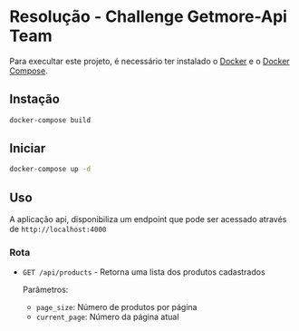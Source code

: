 # Resolução - Challenge Getmore-Api Team
Para execultar este projeto, é necessário ter instalado o [Docker](https://docker.com/get-started) e o [Docker Compose](https://docs.docker.com/compose/install/).
## Instação
```bash
docker-compose build
```
## Iniciar
```bash
docker-compose up -d
```
## Uso
A aplicação api, disponibiliza um endpoint que pode ser acessado através de `http://localhost:4000`
### Rota
- `GET /api/products` - Retorna uma lista dos produtos cadastrados

  Parâmetros:
  - `page_size`: Número de produtos por página
  - `current_page`: Número da página atual

